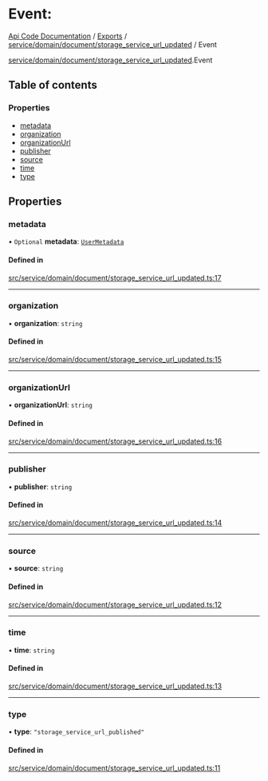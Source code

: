 # Event: 
 
[Api Code Documentation](../README.md) / [Exports](../modules.md) / [service/domain/document/storage\_service\_url\_updated](../modules/service_domain_document_storage_service_url_updated.md) / Event

[service/domain/document/storage\_service\_url\_updated](../modules/service_domain_document_storage_service_url_updated.md).Event

## Table of contents

### Properties

- [metadata](service_domain_document_storage_service_url_updated.Event.md#metadata)
- [organization](service_domain_document_storage_service_url_updated.Event.md#organization)
- [organizationUrl](service_domain_document_storage_service_url_updated.Event.md#organizationurl)
- [publisher](service_domain_document_storage_service_url_updated.Event.md#publisher)
- [source](service_domain_document_storage_service_url_updated.Event.md#source)
- [time](service_domain_document_storage_service_url_updated.Event.md#time)
- [type](service_domain_document_storage_service_url_updated.Event.md#type)

## Properties

### metadata

• `Optional` **metadata**: [`UserMetadata`](../modules/service_domain_metadata.md#usermetadata)

#### Defined in

[src/service/domain/document/storage_service_url_updated.ts:17](https://github.com/openkfw/TruBudget/blob/2e83742/api/src/service/domain/document/storage_service_url_updated.ts#L17)

___

### organization

• **organization**: `string`

#### Defined in

[src/service/domain/document/storage_service_url_updated.ts:15](https://github.com/openkfw/TruBudget/blob/2e83742/api/src/service/domain/document/storage_service_url_updated.ts#L15)

___

### organizationUrl

• **organizationUrl**: `string`

#### Defined in

[src/service/domain/document/storage_service_url_updated.ts:16](https://github.com/openkfw/TruBudget/blob/2e83742/api/src/service/domain/document/storage_service_url_updated.ts#L16)

___

### publisher

• **publisher**: `string`

#### Defined in

[src/service/domain/document/storage_service_url_updated.ts:14](https://github.com/openkfw/TruBudget/blob/2e83742/api/src/service/domain/document/storage_service_url_updated.ts#L14)

___

### source

• **source**: `string`

#### Defined in

[src/service/domain/document/storage_service_url_updated.ts:12](https://github.com/openkfw/TruBudget/blob/2e83742/api/src/service/domain/document/storage_service_url_updated.ts#L12)

___

### time

• **time**: `string`

#### Defined in

[src/service/domain/document/storage_service_url_updated.ts:13](https://github.com/openkfw/TruBudget/blob/2e83742/api/src/service/domain/document/storage_service_url_updated.ts#L13)

___

### type

• **type**: ``"storage_service_url_published"``

#### Defined in

[src/service/domain/document/storage_service_url_updated.ts:11](https://github.com/openkfw/TruBudget/blob/2e83742/api/src/service/domain/document/storage_service_url_updated.ts#L11)
